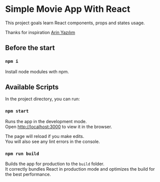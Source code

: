 
# Simple Movie App With React

This project goals learn React components, props and states usage. 

Thanks for inspiration [Arin Yazılım](https://www.youtube.com/c/ArinYazilim/featured)

## Before the start 

### `npm i`

Install node modules wıth npm.

## Available Scripts
In the project directory, you can run:

### `npm start`

Runs the app in the development mode.\
Open [http://localhost:3000](http://localhost:3000) to view it in the browser.

The page will reload if you make edits.\
You will also see any lint errors in the console.

### `npm run build`

Builds the app for production to the `build` folder.\
It correctly bundles React in production mode and optimizes the build for the best performance.


